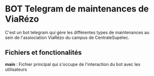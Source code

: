 # BOT Telegram de maintenances de ViaRézo

C'est un bot telegram qui gère les différentes types de maintenances au sein de l'assiociation ViaRézo du campus de CentraleSupélec.  

## Fichiers et fonctionalités 

**main** : 
Fichier principal qui s'occupe de l'interaction du bot avec les utilisateurs 


